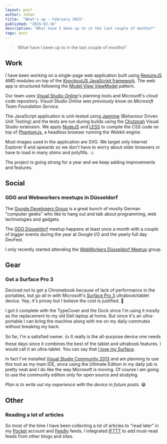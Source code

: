 ```yaml
---
layout: post
author: Johan
title:  "What's up - February 2015"
published: "2015-02-16"
description: "What have I been up to in the last couple of months?"
tags: post
---
```


> What have I been up to in the last couple of months?

## Work

I have been working on a single-page web application built using [RequireJS](http://requirejs.org/) AMD modules on top of the [KnockoutJS JavaScript framework](http://knockoutjs.com/). The web app is structured following the [Model View ViewModel](http://knockoutjs.com/documentation/observables.html) pattern.

Our team uses [Visual Studio Online](http://www.visualstudio.com/en-us/products/what-is-visual-studio-online-vs.aspx)'s planning tools and Microsoft's cloud code repository. *Visual Studio Online was previously know as Microsoft Team Foundation Service.*

The JavaScript application is unit-tested using [Jasmine](http://jasmine.github.io/) (Behaviour Driven Unit Testing) and the tests are run during builds using the [Chutzpah](https://github.com/mmanela/chutzpah) Visual Studio extension. We apply [NodeJS](http://nodejs.org/) and [LESS](http://lesscss.org/) to compile the CSS code on top of [PhantomJs](http://phantomjs.org/), a headless browser running the Webkit engine.

Most images used in the application are SVG. We target only Internet Explorer 9 and upwards so we don't have to worry about older browsers or have to load in many shims and polyfills. :relaxed:

The project is going strong for a year and we keep adding improvements and features.

## Social

### GDG and Webworkers meetups in Düsseldorf

The [Google Developers Group](https://developers.google.com/groups/) is a great bunch of mostly German "computer geeks" who like to hang out and talk about programming, web technologies and gadgets.

The [GDG Düsseldorf](http://www.gdg-dus.de) meetup happens at least once a month with a couple of bigger events during the year at Google I/O and the yearly full day DevFest.

I only recently started attending the [WebWorkers Düsseldorf Meetup](http://webworker-nrw.de/) group.

## Gear

### Got a Surface Pro 3

Deciced not to get a Chromebook because of lack of performance in the portables, but go all in with Microsoft's [Surface Pro 3](http://www.microsoft.com/surface/en-us/products/surface-pro-3) ultrabook/tablet device. Yep, it's pricey but I believe the cost is justified. :money_with_wings:

I got it complete with the TypeCover and the Dock since I'm using it mostly as the replacement to my old Dell laptop at home. But since it's an ultra-portable I can bring the machine along with me on my daily commutes without breaking my back.

So far, I'm a satisfied owner. :+1: It really is the all-purpose device one needs these days since it combines the best of the tablet and ultrabook features. I would call it an ultra-tablet. You can say that [I love my Surface](http://www.lovemysurface.net/).

In fact I've installed [Visual Studio Community 2013](http://www.visualstudio.com/en-us/products/visual-studio-community-vs.aspx) and am planning to use this tool as my main IDE, since using the Ultimate Edition in my daily job is pretty neat and I do like the way Microsoft is moving. Of course I am going to use the community edition only for open source and studying.

*Plan is to write out my experience with the device in future posts.* :grin:

## Other

### Reading a lot of articles

So most of the time I have been collecting a lot of articles to "read later" in my [Pocket](http://getpocket.com) account and [Feedly](http://feedly.com) feeds. I integrated [IFTTT](http://ifttt.com) to add must-read feeds from other blogs and sites.
